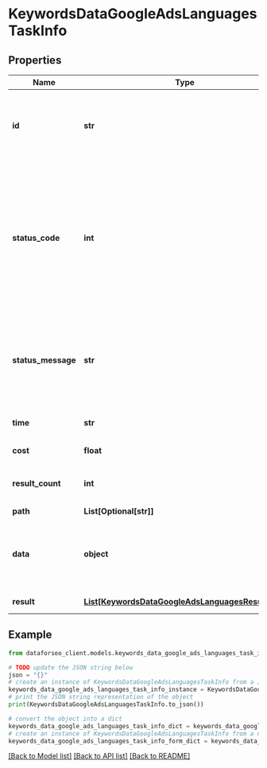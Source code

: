 # KeywordsDataGoogleAdsLanguagesTaskInfo


## Properties

Name | Type | Description | Notes
------------ | ------------- | ------------- | -------------
**id** | **str** | task identifier unique task identifier in our system in the UUID format | [optional] 
**status_code** | **int** | status code of the task generated by DataForSEO, can be within the following range: 10000-60000 you can find the full list of the response codes here | [optional] 
**status_message** | **str** | informational message of the task you can find the full list of general informational messages here | [optional] 
**time** | **str** | execution time, seconds | [optional] 
**cost** | **float** | total tasks cost, USD | [optional] 
**result_count** | **int** | number of elements in the result array | [optional] 
**path** | **List[Optional[str]]** | URL path | [optional] 
**data** | **object** | contains the same parameters that you specified in the POST request | [optional] 
**result** | [**List[KeywordsDataGoogleAdsLanguagesResultInfo]**](KeywordsDataGoogleAdsLanguagesResultInfo.md) | array of results | [optional] 

## Example

```python
from dataforseo_client.models.keywords_data_google_ads_languages_task_info import KeywordsDataGoogleAdsLanguagesTaskInfo

# TODO update the JSON string below
json = "{}"
# create an instance of KeywordsDataGoogleAdsLanguagesTaskInfo from a JSON string
keywords_data_google_ads_languages_task_info_instance = KeywordsDataGoogleAdsLanguagesTaskInfo.from_json(json)
# print the JSON string representation of the object
print(KeywordsDataGoogleAdsLanguagesTaskInfo.to_json())

# convert the object into a dict
keywords_data_google_ads_languages_task_info_dict = keywords_data_google_ads_languages_task_info_instance.to_dict()
# create an instance of KeywordsDataGoogleAdsLanguagesTaskInfo from a dict
keywords_data_google_ads_languages_task_info_form_dict = keywords_data_google_ads_languages_task_info.from_dict(keywords_data_google_ads_languages_task_info_dict)
```
[[Back to Model list]](../README.md#documentation-for-models) [[Back to API list]](../README.md#documentation-for-api-endpoints) [[Back to README]](../README.md)


